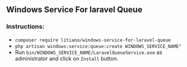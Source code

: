 ## Windows Service For laravel Queue

### Instructions:
- `composer require litiano/windows-service-for-laravel-queue`
- `php artisan windows:service:queue:create WINDOWS_SERVICE_NAME"`
- Run `bin/WINDOWS_SERVICE_NAME/LaravelQueueService.exe` as administrator and click on `Install` button.
